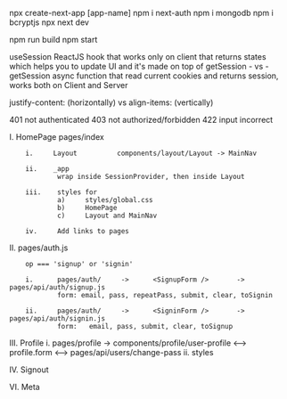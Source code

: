 npx create-next-app  [app-name]
    npm i next-auth         npm i mongodb           npm i bcryptjs
        npx next dev

npm run build       npm start

useSession ReactJS hook that works only on client that returns states which helps you to update UI and it's made on top of getSession
        - vs -
getSession async function that read current cookies and returns session, works both on Client and Server

justify-content: (horizontally)   vs   align-items: (vertically)   

401     not authenticated
403     not authorized/forbidden
422     input incorrect

I.      HomePage        pages/index

        i.     Layout          components/layout/Layout -> MainNav 

        ii.    _app    
                wrap inside SessionProvider, then inside Layout

        iii.    styles for 
                a)     styles/global.css 
                b)     HomePage
                c)     Layout and MainNav

        iv.     Add links to pages

II.     pages/auth.js

        op === 'signup' or 'signin'
        
        i.      pages/auth/     ->      <SignupForm />       ->       pages/api/auth/signup.js
                form: email, pass, repeatPass, submit, clear, toSignin

        ii.     pages/auth/     ->      <SigninForm />       ->      pages/api/auth/signin.js
                form:   email, pass, submit, clear, toSignup

III.    Profile
        i.      pages/profile   ->      components/profile/user-profile <--> profile.form    <-->       pages/api/users/change-pass
        ii.     styles

IV.     Signout

VI.     Meta


        







